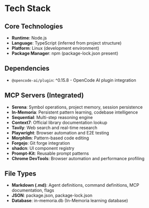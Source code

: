 # Tech Stack

## Core Technologies

- **Runtime**: Node.js
- **Language**: TypeScript (inferred from project structure)
- **Platform**: Linux (development environment)
- **Package Manager**: npm (package-lock.json present)

## Dependencies

- `@opencode-ai/plugin`: ^0.15.8 - OpenCode AI plugin integration

## MCP Servers (Integrated)

- **Serena**: Symbol operations, project memory, session persistence
- **In-Memoria**: Persistent pattern learning, codebase intelligence
- **Sequential**: Multi-step reasoning engine
- **Context7**: Official library documentation lookup
- **Tavily**: Web search and real-time research
- **Playwright**: Browser automation and E2E testing
- **Morphllm**: Pattern-based code editing
- **Forgejo**: Git forge integration
- **shadcn**: UI component registry
- **Prompt-Kit**: Reusable prompt patterns
- **Chrome DevTools**: Browser automation and performance profiling

## File Types

- **Markdown (.md)**: Agent definitions, command definitions, MCP documentation, flags
- **JSON**: package.json, package-lock.json
- **Database**: in-memoria.db (In-Memoria learning database)
